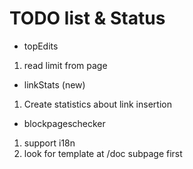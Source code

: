 # TODO list & Status

+ topEdits
 1. read limit from page
+ linkStats (new)
 1. Create statistics about link insertion
+ blockpageschecker
 1. support i18n
 1. look for template at /doc subpage first
